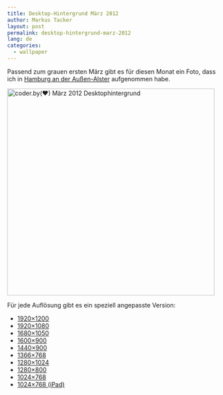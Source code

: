 ```yaml
---
title: Desktop-Hintergrund März 2012
author: Markus Tacker
layout: post
permalink: desktop-hintergrund-marz-2012
lang: de
categories:
  - wallpaper
---
```

Passend zum grauen ersten März gibt es für diesen Monat ein Foto, dass ich in [Hamburg an der Außen-Alster][1] aufgenommen habe.

[<img src="http://farm8.staticflickr.com/7187/6797984646_dbfe1e102a.jpg" width="480" alt="coder.by(♥) März 2012 Desktophintergrund" />][2]

Für jede Auflösung gibt es ein speziell angepasste Version:

*   <a href="/uploads/2012/03/coderbyheart-wallpaper-2012-03-1920x1200.jpg" alt="coder.by(♥) März 2012 Desktophintergrund in 1920x1200">1920&#215;1200</a>
*   <a href="/uploads/2012/03/coderbyheart-wallpaper-2012-03-1920x1080.jpg" alt="coder.by(♥) März 2012 Desktophintergrund in 1920x1080">1920&#215;1080</a>
*   <a href="/uploads/2012/03/coderbyheart-wallpaper-2012-03-1680x1050.jpg" alt="coder.by(♥) März 2012 Desktophintergrund in 1680x1050">1680&#215;1050</a>
*   <a href="/uploads/2012/03/coderbyheart-wallpaper-2012-03-1600x900.jpg" alt="coder.by(♥) März 2012 Desktophintergrund in 1600x900">1600&#215;900</a>
*   <a href="/uploads/2012/03/coderbyheart-wallpaper-2012-03-1440x900.jpg" alt="coder.by(♥) März 2012 Desktophintergrund in 1440x900">1440&#215;900</a>
*   <a href="/uploads/2012/03/coderbyheart-wallpaper-2012-03-1366x768.jpg" alt="coder.by(♥) März 2012 Desktophintergrund in 1366x768">1366&#215;768</a>
*   <a href="/uploads/2012/03/coderbyheart-wallpaper-2012-03-1280x1024.jpg" alt="coder.by(♥) März 2012 Desktophintergrund in 1280x1024">1280&#215;1024</a>
*   <a href="/uploads/2012/03/coderbyheart-wallpaper-2012-03-1280x800.jpg" alt="coder.by(♥) März 2012 Desktophintergrund in 1280x800">1280&#215;800</a>
*   <a href="/uploads/2012/03/coderbyheart-wallpaper-2012-03-1024x768.jpg" alt="coder.by(♥) März 2012 Desktophintergrund in 1024x768">1024&#215;768</a>
*   <a href="/uploads/2012/03/coderbyheart-wallpaper-2012-03-1024x768-ipad.jpg" alt="coder.by(♥) März 2012 Desktophintergrund in 1024x768 für das iPad">1024&#215;768 (iPad)</a>

 [1]: http://www.flickr.com/photos/tacker/4343892964/in/set-72157629126027067
 [2]: http://www.flickr.com/photos/tacker/6811088071
